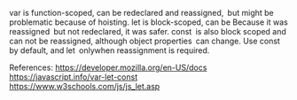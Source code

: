 var is function-scoped, can be redeclared and reassigned, but might be problematic because of hoisting. let is block-scoped, can be Because it was reassigned but not redeclared, it was safer. const is also block scoped and can not be reassigned, although object properties can change. Use const by default, and let onlywhen reassignment is required.

References:
https://developer.mozilla.org/en-US/docs
https://javascript.info/var-let-const
https://www.w3schools.com/js/js_let.asp
